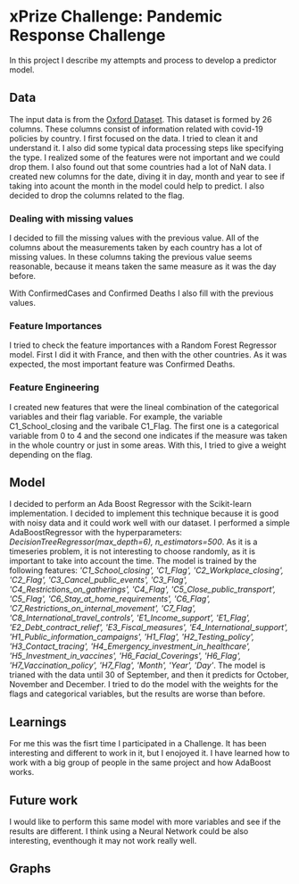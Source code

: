 # xPrize Challenge: Pandemic Response Challenge
In this project I describe my attempts and process to develop a predictor model. 

## Data 
The input data is from the [Oxford Dataset](https://github.com/OxCGRT/covid-policy-tracker/tree/master/data).
This dataset is formed by 26 columns. These columns consist of information related with covid-19 policies by country. 
I first focused on the data. I tried to clean it and understand it. I also did some typical data processing steps like specifying the type. 
I realized some of the features were not important and we could drop them. 
I also found out that some countries had a lot of NaN data. 
I created new columns for the date, diving it in day, month and year to see if taking into acount the month in the model could help to predict. 
I also decided to drop the columns related to the flag. 

### Dealing with missing values
I decided to fill the missing values with the previous value. All of the columns about the measurements taken by each country has a lot of missing values. In these columns taking the previous value seems reasonable, because it means taken the same measure as it was the day before.

With ConfirmedCases and Confirmed Deaths I also fill with the previous values. 

### Feature Importances
I tried to check the feature importances with a Random Forest Regressor model. 
First I did it with France, and then with the other countries. As it was expected, the most important feature was Confirmed Deaths. 

### Feature Engineering
I created new features that were the lineal combination of the categorical variables and their flag variable. For example, the variable C1_School_closing and the varibale C1_Flag. The first one is a categorical variable from 0 to 4 and the second one indicates if the measure was taken in the whole country or just in some areas. With this, I tried to give a weight depending on the flag. 

## Model
I decided to perform an Ada Boost Regressor with the Scikit-learn implementation. I decided to implement this technique because it is good with noisy data and it could work well with our dataset. 
I performed a simple AdaBoostRegressor with the hyperparameters: *DecisionTreeRegressor(max_depth=6), n_estimators=500*.
As it is a timeseries problem, it is not interesting to choose randomly, as it is important to take into account the time. 
The model is trained by the following features: *'C1_School_closing', 'C1_Flag', 'C2_Workplace_closing', 'C2_Flag', 'C3_Cancel_public_events', 'C3_Flag', 'C4_Restrictions_on_gatherings', 'C4_Flag', 'C5_Close_public_transport', 'C5_Flag', 'C6_Stay_at_home_requirements', 'C6_Flag', 'C7_Restrictions_on_internal_movement', 'C7_Flag', 'C8_International_travel_controls', 'E1_Income_support', 'E1_Flag', 'E2_Debt_contract_relief', 'E3_Fiscal_measures', 'E4_International_support', 'H1_Public_information_campaigns', 'H1_Flag', 'H2_Testing_policy', 'H3_Contact_tracing', 'H4_Emergency_investment_in_healthcare', 'H5_Investment_in_vaccines', 'H6_Facial_Coverings', 'H6_Flag', 'H7_Vaccination_policy', 'H7_Flag', 'Month', 'Year', 'Day'*. 
The model is trianed with the data until 30 of September, and then it predicts for October, November and December. 
I tried to do the model with the weights for the flags and categorical variables, but the results are worse than before. 

## Learnings
For me this was the fisrt time I participated in a Challenge. It has been interesting and different to work in it, but I enojoyed it. I have learned how to work with a big group of people in the same project and how AdaBoost works. 

## Future work
I would like to perform this same model with more variables and see if the results are different. 
I think using a Neural Network could be also interesting, eventhough it may not work really well.

## Graphs

 
